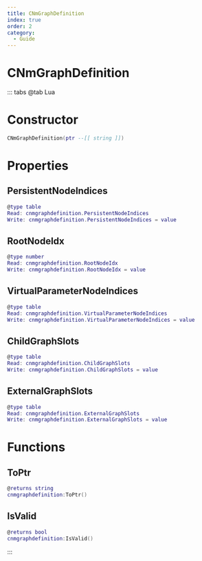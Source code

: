```yaml
---
title: CNmGraphDefinition
index: true
order: 2
category:
  - Guide
---
```


# CNmGraphDefinition

::: tabs
@tab Lua
# Constructor
```lua
CNmGraphDefinition(ptr --[[ string ]])
```
# Properties
## PersistentNodeIndices 
```lua
@type table
Read: cnmgraphdefinition.PersistentNodeIndices
Write: cnmgraphdefinition.PersistentNodeIndices = value
```
## RootNodeIdx 
```lua
@type number
Read: cnmgraphdefinition.RootNodeIdx
Write: cnmgraphdefinition.RootNodeIdx = value
```
## VirtualParameterNodeIndices 
```lua
@type table
Read: cnmgraphdefinition.VirtualParameterNodeIndices
Write: cnmgraphdefinition.VirtualParameterNodeIndices = value
```
## ChildGraphSlots 
```lua
@type table
Read: cnmgraphdefinition.ChildGraphSlots
Write: cnmgraphdefinition.ChildGraphSlots = value
```
## ExternalGraphSlots 
```lua
@type table
Read: cnmgraphdefinition.ExternalGraphSlots
Write: cnmgraphdefinition.ExternalGraphSlots = value
```
# Functions
## ToPtr
```lua
@returns string
cnmgraphdefinition:ToPtr()
```
## IsValid
```lua
@returns bool
cnmgraphdefinition:IsValid()
```

:::
